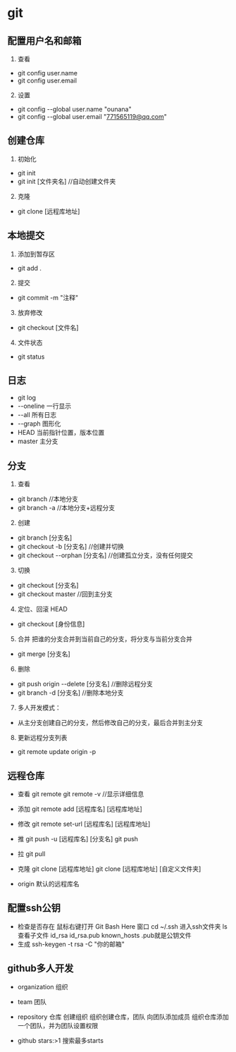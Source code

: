 # git

## 配置用户名和邮箱
1. 查看
  - git config user.name  
  - git config user.email
2. 设置
  - git config --global user.name "ounana"  
  - git config --global user.email "771565119@qq.com"

## 创建仓库
1. 初始化
  - git init
  - git init [文件夹名] //自动创建文件夹
2. 克隆
  - git clone [远程库地址]

## 本地提交
1. 添加到暂存区
  - git add .
2. 提交
  - git commit -m "注释"
3. 放弃修改
  - git checkout [文件名]
4. 文件状态
  - git status

## 日志
  - git log
  - --oneline 一行显示
  - --all 所有日志
  - --graph 图形化
  - HEAD 当前指针位置，版本位置
  - master 主分支

## 分支
1. 查看
  - git branch //本地分支
  - git branch -a //本地分支+远程分支
2. 创建
  - git branch [分支名]
  - git checkout -b [分支名] //创建并切换
  - git checkout --orphan [分支名] //创建孤立分支，没有任何提交
3. 切换
  - git checkout [分支名]
  - git checkout master //回到主分支
4. 定位、回滚 HEAD
  - git checkout [身份信息]
5. 合并 把谁的分支合并到当前自己的分支，将分支与当前分支合并
  - git merge [分支名]
6. 删除
  - git push origin --delete [分支名] //删除远程分支
  - git branch -d [分支名] //删除本地分支
7. 多人开发模式：
  - 从主分支创建自己的分支，然后修改自己的分支，最后合并到主分支
8. 更新远程分支列表
  - git remote update origin -p
  
## 远程仓库
* 查看
  git remote 
  git remote -v //显示详细信息
* 添加
  git remote add [远程库名] [远程库地址]
* 修改
  git remote set-url [远程库名] [远程库地址]
* 推
  git push -u [远程库名] [分支名]
  git push
* 拉
  git pull
* 克隆
  git clone [远程库地址]
  git clone [远程库地址] [自定义文件夹]

* origin 默认的远程库名


## 配置ssh公钥
* 检查是否存在
  鼠标右键打开 Git Bash Here 窗口
  cd ~/.ssh 进入ssh文件夹
  ls 查看子文件
  id_rsa  id_rsa.pub  known_hosts  .pub就是公钥文件
* 生成
  ssh-keygen -t rsa -C "你的邮箱"

## github多人开发
* organization 组织
* team 团队
* repository 仓库
  创建组织
  组织创建仓库，团队
  向团队添加成员
  组织仓库添加一个团队，并为团队设置权限

* github
  stars:>1 搜索最多starts